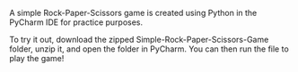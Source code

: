 A simple Rock-Paper-Scissors game is created using Python in the PyCharm IDE for practice purposes.

To try it out, download the zipped Simple-Rock-Paper-Scissors-Game folder, unzip it, and open the folder in PyCharm. You can then run the file to play the game!
